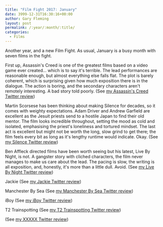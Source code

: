 ```yaml
---
title: "Film Fight 2017: January"
date: 3999-12-31T16:30:16+00:00
author: Gary Fleming
layout: post
permalink: /:year/:month/:title/
categories:
  - Films
---
```


Another year, and a new Film Fight. As usual, January is a busy month with seven films in the fight.

First up, Assassin's Creed is one of the greatest films based on a video game ever created... which is to say it's terrible. The lead performances are reasonable enough, but almost everything else falls flat. The plot is barely coherent, which is surprising given how much exposition there is in the dialogue. The action is boring, and the secondary characters aren't remotely interesting. A bad story told poorly. (See [my Assassin's Creed Twitter review](https://twitter.com/garyfleming/status/816348825589874688))

Martin Scorsese has been thinking about making Silence for decades, so it comes with weighty expectations. Adam Driver and Andrew Garfield are excellent as the Jesuit priests send to a hostile Japan to find their old mentor. The film looks incredible throughout, setting the mood as cold and isolated, emphasising the priest's loneliness and tortured mindset. The last act is excellent but might not be worth the long, slow grind to get there; the film feels every bit as long as it's lengthy runtime would indicate. Okay.  (See [my Silence Twitter review](https://twitter.com/garyfleming/status/818518748776857600))

Ben Affleck directed films have been worth seeing but his latest, Live By Night, is not. A gangster story with cliched characters, the film never manages to make us care about the lead. The pacing is slow, the writing is all exposition, and, honestly, it's more than a little dull. Avoid. (See [my Live By Night Twitter review](https://twitter.com/garyfleming/status/821104444834271232))

Jackie (See [my Jackie Twitter review](https://twitter.com/garyfleming/status/823599414824550401))

Manchester By Sea (See [my Manchester By Sea Twitter review](https://twitter.com/garyfleming/status/823599975405907970))

iBoy (See [my iBoy Twitter review](https://twitter.com/garyfleming/status/826135202749612032))

T2 Trainspotting (See [my T2 Trainspotting Twitter review](https://twitter.com/garyfleming/status/826135660671168512))

(See [my XXXXX Twitter review]())
